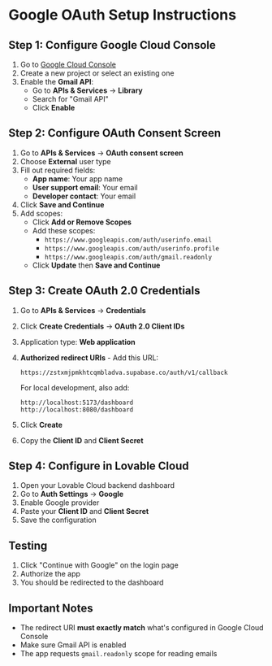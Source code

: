 # Google OAuth Setup Instructions

## Step 1: Configure Google Cloud Console

1. Go to [Google Cloud Console](https://console.cloud.google.com/)
2. Create a new project or select an existing one
3. Enable the **Gmail API**:
   - Go to **APIs & Services** → **Library**
   - Search for "Gmail API"
   - Click **Enable**

## Step 2: Configure OAuth Consent Screen

1. Go to **APIs & Services** → **OAuth consent screen**
2. Choose **External** user type
3. Fill out required fields:
   - **App name**: Your app name
   - **User support email**: Your email
   - **Developer contact**: Your email
4. Click **Save and Continue**
5. Add scopes:
   - Click **Add or Remove Scopes**
   - Add these scopes:
     - `https://www.googleapis.com/auth/userinfo.email`
     - `https://www.googleapis.com/auth/userinfo.profile`
     - `https://www.googleapis.com/auth/gmail.readonly`
   - Click **Update** then **Save and Continue**

## Step 3: Create OAuth 2.0 Credentials

1. Go to **APIs & Services** → **Credentials**
2. Click **Create Credentials** → **OAuth 2.0 Client IDs**
3. Application type: **Web application**
4. **Authorized redirect URIs** - Add this URL:
   ```
   https://zstxmjpmkhtcqmbladva.supabase.co/auth/v1/callback
   ```
   
   For local development, also add:
   ```
   http://localhost:5173/dashboard
   http://localhost:8080/dashboard
   ```

5. Click **Create**
6. Copy the **Client ID** and **Client Secret**

## Step 4: Configure in Lovable Cloud

1. Open your Lovable Cloud backend dashboard
2. Go to **Auth Settings** → **Google**
3. Enable Google provider
4. Paste your **Client ID** and **Client Secret**
5. Save the configuration

## Testing

1. Click "Continue with Google" on the login page
2. Authorize the app
3. You should be redirected to the dashboard

## Important Notes

- The redirect URI **must exactly match** what's configured in Google Cloud Console
- Make sure Gmail API is enabled
- The app requests `gmail.readonly` scope for reading emails
